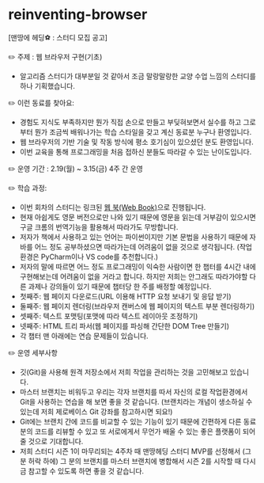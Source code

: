 # reinventing-browser

[맨땅에 헤딩⚽ : 스터디 모집 공고]

✏️ 주제 : 웹 브라우저 구현(기초)

- 알고리즘 스터디가 대부분일 것 같아서 조금 말랑말랑한 교양 수업 느낌의 스터디를 하나 기획했습니다.

✏️ 이런 동료를 찾아요:

- 경험도 지식도 부족하지만 뭔가 직접 손으로 만들고 부딪혀보면서 실수를 하고 그로부터 뭔가 조금씩 배워나가는 학습 스타일을 갖고 계신 동료분 누구나 환영입니다.
- 웹 브라우저의 기반 기술 및 작동 방식에 평소 호기심이 있으셨던 분도 환영입니다.
- 이번 교육을 통해 프로그래밍을 처음 접하신 분들도 따라갈 수 있는 난이도입니다.

✏️ 운영 기간 : 2.19(월) ~ 3.15(금) 4주 간 운영

✏️ 학습 과정:

- 이번 회차의 스터디는 링크된 [웹 북(Web Book)](https://browser.engineering/index.html)으로 진행됩니다.
- 현재 아쉽게도 영문 버전으로만 나와 있기 때문에 영문을 읽는데 거부감이 있으시면 구글 크롬의 번역기능을 활용해서 따라가도 무방합니다.
- 저자가 책에서 사용하고 있는 언어는 파이썬이지만 기본 문법을 사용하기 때문에 자바를 어느 정도 공부하셨으면 따라가는데 어려움이 없을 것으로 생각됩니다. (작업환경은 PyCharm이나 VS code를 추천합니다.)
- 저자의 말에 따르면 어느 정도 프로그래밍이 익숙한 사람이면 한 챕터를 4시간 내에 구현해보는데 어려움이 없을 거라고 합니다. 하지만 저희는 안그래도 따라가야할 다른 과제나 강의들이 있기 때문에 챕터당 한 주를 배정할 예정입니다.
- 첫째주: 웹 페이지 다운로드(URL 이용해 HTTP 요청 보내기 및 응답 받기)
- 둘째주: 웹 페이지 렌더링(브라우저 캔버스에 웹 페이지의 텍스트 부분 렌더링하기)
- 셋째주: 텍스트 포맷팅(포맷에 따라 텍스트 레이아웃 조정하기)
- 넷째주: HTML 트리 파서(웹 페이지를 파싱해 간단한 DOM Tree 만들기)
- 각 챕터 맨 아래에는 연습 문제들이 있습니다.

✏️ 운영 세부사항

- 깃(Git)을 사용해 원격 저장소에서 저희 작업을 관리하는 것을 고민해보고 있습니다.
- 마스터 브랜치는 비워두고 우리는 각자 브랜치를 따서 자신의 로컬 작업환경에서 Git을 사용하는 연습을 해 보면 좋을 것 같습니다. (브랜치라는 개념이 생소하실 수 있는데 저희 제로베이스 Git 강좌를 참고하시면 되요!)
- Git에는 브랜치 간에 코드를 비교할 수 있는 기능이 있기 때문에 간편하게 다른 동료분의 코드를 리뷰할 수 있고 또 서로에게서 무언가 배울 수 있는 좋은 플랫폼이 되어 줄 것으로 기대합니다.
- 저희 스터디 시즌 1이 마무리되는 4주차 때 맨땅헤딩 스터디 MVP를 선정해서 (그 분 허락 하에) 그 분의 브랜치를 마스터 브랜치에 병합해서 시즌 2를 시작할 때 다시금 참고할 수 있도록 하면 좋을 것 같습니다.
